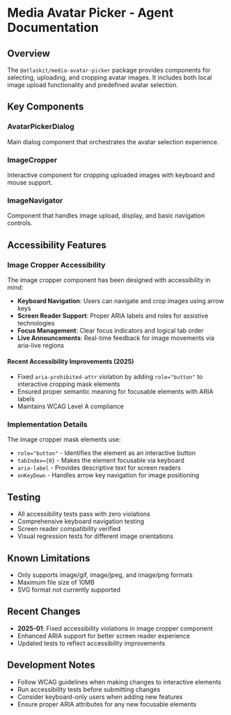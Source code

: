 # Media Avatar Picker - Agent Documentation

## Overview
The `@atlaskit/media-avatar-picker` package provides components for selecting, uploading, and cropping avatar images. It includes both local image upload functionality and predefined avatar selection.

## Key Components

### AvatarPickerDialog
Main dialog component that orchestrates the avatar selection experience.

### ImageCropper
Interactive component for cropping uploaded images with keyboard and mouse support.

### ImageNavigator
Component that handles image upload, display, and basic navigation controls.

## Accessibility Features

### Image Cropper Accessibility
The image cropper component has been designed with accessibility in mind:

- **Keyboard Navigation**: Users can navigate and crop images using arrow keys
- **Screen Reader Support**: Proper ARIA labels and roles for assistive technologies
- **Focus Management**: Clear focus indicators and logical tab order
- **Live Announcements**: Real-time feedback for image movements via aria-live regions

#### Recent Accessibility Improvements (2025)
- Fixed `aria-prohibited-attr` violation by adding `role="button"` to interactive cropping mask elements
- Ensured proper semantic meaning for focusable elements with ARIA labels
- Maintains WCAG Level A compliance

### Implementation Details
The image cropper mask elements use:
- `role="button"` - Identifies the element as an interactive button
- `tabIndex={0}` - Makes the element focusable via keyboard
- `aria-label` - Provides descriptive text for screen readers
- `onKeyDown` - Handles arrow key navigation for image positioning

## Testing
- All accessibility tests pass with zero violations
- Comprehensive keyboard navigation testing
- Screen reader compatibility verified
- Visual regression tests for different image orientations

## Known Limitations
- Only supports image/gif, image/jpeg, and image/png formats
- Maximum file size of 10MB
- SVG format not currently supported

## Recent Changes
- **2025-01**: Fixed accessibility violations in image cropper component
- Enhanced ARIA support for better screen reader experience
- Updated tests to reflect accessibility improvements

## Development Notes
- Follow WCAG guidelines when making changes to interactive elements
- Run accessibility tests before submitting changes
- Consider keyboard-only users when adding new features
- Ensure proper ARIA attributes for any new focusable elements